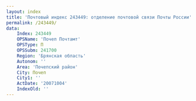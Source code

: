 ```yaml
---
layout: index
title: 'Почтовый индекс 243449: отделение почтовой связи Почты России'
permalink: /243449/
data:
    Index: 243449
    OPSName: 'Почеп Почтамт'
    OPSType: П
    OPSSubm: 241700
    Region: 'Брянская область'
    Autonom: ''
    Area: 'Почепский район'
    City: Почеп
    City1: ''
    ActDate: '20071004'
    IndexOld: ''
---
```

